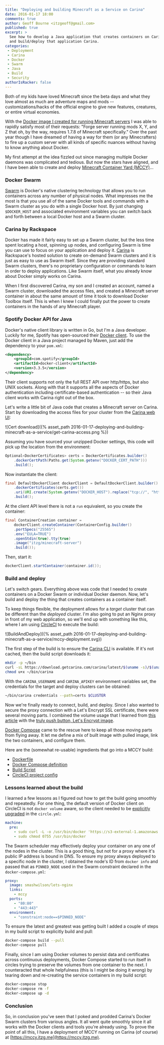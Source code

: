 ```yaml
---
title: "Deploying and building Minecraft as a Service on Carina"
date: 2016-01-17 18:00
comments: true
author: Geoff Bourne <itzgeoff@gmail.com>
published: true
excerpt: >
  See how to develop a Java application that creates containers on Carina's Docker Swarm
  and build/deploy that application Carina.
categories:
 - Deployment
 - Carina
 - Docker
 - Swarm
 - Java
 - Build
 - Security
authorIsRacker: false
---
```



Both of my kids have loved Minecraft since the beta days and what they love almost as much are 
adventure maps and mods -- customizations/hacks of the official engine to give new features, 
creatures, or entire virtual economies.

With the [Docker image I created for running Minecraft servers](https://hub.docker.com/r/itzg/minecraft-server/) 
I was able to rapidly satisfy most of their requests: "Forge server running mods X, Y, and Z that oh, by the way, 
requires 1.7.8 of Minecraft specifically." Over the past year though I have dreamed of having a way for 
them (or any Minecrafters) to fire up a custom server with all kinds of specific nuances without having to 
know anything about Docker.

My first attempt at the idea fizzled out since managing multiple Docker daemons was complicated and 
tedious. But now the stars have aligned, and I have been able to create and deploy 
[Minecraft Container Yard (MCCY)](https://github.com/itzg/minecraft-container-yard)...

### Docker Swarm

[Swarm](https://docs.docker.com/swarm/) is Docker's native clustering technology that allows you to run 
containers across any number of physical nodes.  What impresses me the most is that you use all of the same Docker 
tools and commands with a Swarm cluster as you do with a single Docker host. By just changing `$DOCKER_HOST` 
and associated environment variables you can switch back and forth between a local Docker host and a Swarm cluster.

### Carina by Rackspace

Docker has made it fairly easy to set up a Swarm cluster, but the less time spent locating a host, spinning 
up nodes, and configuring Swarm is time you can use to focus on your application and deploy it. 
[Carina](https://getcarina.com/) is Rackspace's hosted solution to create on-demand Swarm clusters and 
it is just as easy to use as Swarm itself. Since they are providing standard Swarm clusters, there's 
no proprietary configuration or commands to learn in order to deploy applications. Like Swarm itself, 
what you already know about Docker simply works on Carina. 

When I first discovered Carina, my son and I created an account, named a Swarm cluster, downloaded 
the access files, and created a Minecraft server container in about the same amount of time it took 
to download Docker Toolbox itself. This is when I knew I could finally put the power to create containers 
in the hands of any Minecraft player.

### Spotify Docker API for Java

Docker's native client library is written in Go, but I'm a Java developer. Luckily for me, Spotify has 
open-sourced their [Docker client](https://github.com/spotify/docker-client). To use the Docker client 
in a Java project managed by Maven, just add the dependency to your `pom.xml`:

```xml
<dependency>
    <groupId>com.spotify</groupId>
    <artifactId>docker-client</artifactId>
    <version>3.3.5</version>
</dependency>
```

Their client supports not only the full REST API over http/https, but also UNIX sockets. Along with that 
it supports all the aspects of Docker authentication including certificate-based authentication -- so their 
Java client works with Carina right out of the box. 

Let's write a little bit of Java code that creates a Minecraft server on Carina. Start by downloading the 
access files for your cluster from the [Carina web UI](https://app.getcarina.com/):

![Cert download]({% asset_path 2016-01-17-deploying-and-building-minecraft-as-a-service/get-carina-access.png %})

Assuming you have sourced your unzipped Docker settings, this code will pick up the location from the environment:
 
```java
Optional<DockerCertificates> certs = DockerCertificates.builder()
    .dockerCertPath(Paths.get(System.getenv("DOCKER_CERT_PATH")))
    .build();
```

Now instantiate the client:

```java
final DefaultDockerClient dockerClient = DefaultDockerClient.builder()
    .dockerCertificates(certs.get())
    .uri(URI.create(System.getenv("DOCKER_HOST").replace("tcp://", "https://")))
    .build();
```

At the client API level there is not a `run` equivalent, so you create the container:

```java
final ContainerCreation container =  
    dockerClient.createContainer(ContainerConfig.builder()
    .portSpecs("25565")
    .env("EULA=TRUE")
    .openStdin(true).tty(true)
    .image("itzg/minecraft-server")
    .build());
```

Then, start it:

```java
dockerClient.startContainer(container.id());
```


### Build and deploy

Let's switch gears. Everything above was code that I needed to create containers on a Docker Swarm or 
individual Docker daemon. Now, let's build and deploy the thing that creates containers as a container itself. 

To keep things flexible, the deployment allows for a *target* cluster that can be different than the 
*deployed* cluster. I'm also going to put an Nginx proxy in front of my web application, so we'll 
end up with something like this, where I am using [CircleCI](https://circleci.com/) to execute the build:

![BuildAndDeploy]({% asset_path 2016-01-17-deploying-and-building-minecraft-as-a-service/mccy-deployment.svg})

The first step of the build is to ensure the 
[Carina CLI](https://getcarina.com/docs/getting-started/getting-started-carina-cli/) is available. 
If it's not cached, then the build script downloads it:

```bash
mkdir -p ~/bin
curl -sL https://download.getcarina.com/carina/latest/$(uname -s)/$(uname -m)/carina -o ~/bin/carina
chmod u+x ~/bin/carina
```

With the `CARINA_USERNAME` and `CARINA_APIKEY` environment variables set, the credentials for the target and deploy 
clusters can be obtained:

```bash
~/bin/carina credentials --path=certs $CLUSTER
```

Now we're finally ready to connect, build, and deploy. Since I also wanted to secure the proxy connection 
with a Let's Encrypt SSL certificate, there were several moving parts. I combined the volume usage that 
I learned from [this article](https://getcarina.com/blog/weekly-news-docker-sock-letsencrypt/) 
with the [truly push button, Let's Encrypt image](https://getcarina.com/blog/push-button-lets-encrypt/).

[Docker Compose](https://docs.docker.com/compose/) came to the rescue here to keep all those moving 
parts from flying away. It let me define a mix of built image with pulled image, link the two containers, 
and configure them.

Here are the (somewhat re-usable) ingredients that go into a MCCY build:

* [Dockerfile](https://github.com/itzg/minecraft-container-yard/blob/master/Dockerfile)
* [Docker Compose definition](https://github.com/itzg/minecraft-container-yard/blob/master/docker-compose.yml)
* [Build Script](https://github.com/itzg/minecraft-container-yard/blob/master/build-deploy-carina.sh)
* [CircleCI project config](https://github.com/itzg/minecraft-container-yard/blob/master/circle.yml)

### Lessons learned about the build

I learned a few lessons as I figured out how to get the build going smoothly and repeatedly. 
For one thing, the default version of Docker client on CircleCI is not `docker volume` aware, 
so the client needed to be [explicitly upgraded](https://discuss.circleci.com/t/docker-1-9-1-is-available/1009) 
in the `circle.yml`:

```yaml
machine:
  pre:
    - sudo curl -L -o /usr/bin/docker 'https://s3-external-1.amazonaws.com/circle-downloads/docker-1.9.1-circleci'
    - sudo chmod 0755 /usr/bin/docker
```

The Swarm scheduler may effectively deploy your container on any one of the nodes in the cluster. 
This is a good thing, but not for a proxy where it's public IP address is bound in DNS. 
To ensure my proxy always deployed to a specific node in the cluster, I obtained the node's ID 
from `docker info` and passed that as `PINNED_NODE` used in the Swarm constraint declared in the `docker-compose.yml`:

```yaml
proxy:
  image: smashwilson/lets-nginx
  links:
    - mccy
  ports:
    - "80:80"
    - "443:443"
  environment:
    - "constraint:node==$PINNED_NODE"
```

To ensure the latest and greatest was getting built I added a couple of steps in my build script 
to explicitly build and pull:

```bash
docker-compose build --pull
docker-compose pull
```

Finally, since I am using Docker volumes to persist data and certificates across continuous 
deployments, Docker Compose started to run itself in circles trying to preserve the volumes 
from one container to the next. I counteracted that whole helpfulness (this is I might be doing it wrong) 
by tearing down and re-creating the service containers in my build script:

```bash
docker-compose stop
docker-compose rm -f
docker-compose up -d
```

### Conclusion

So, in conclusion you've seen that I poked and prodded Carina's Docker Swarm clusters from various 
angles. It all went quite smoothly since it all works with the Docker clients and tools you're already using.
To prove the point of all this, I have a deployment of MCCY running on Carina (of course) at [https://mccy.itzg.me](https://mccy.itzg.me).
